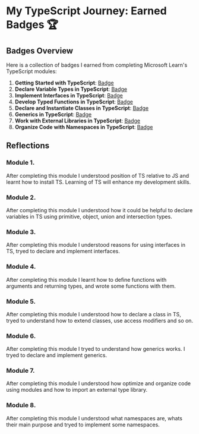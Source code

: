 # My TypeScript Journey: Earned Badges 🏆

## Badges Overview

Here is a collection of badges I earned from completing Microsoft Learn's TypeScript modules:

1. **Getting Started with TypeScript**: [Badge](https://learn.microsoft.com/en-us/users/sergiozeppo/achievements/qda9sple)
2. **Declare Variable Types in TypeScript**: [Badge](https://learn.microsoft.com/en-us/users/sergiozeppo/achievements/hygpmlf8)
3. **Implement Interfaces in TypeScript**: [Badge](https://learn.microsoft.com/en-us/users/sergiozeppo/achievements/wacsv8ln)
4. **Develop Typed Functions in TypeScript**: [Badge](https://learn.microsoft.com/en-us/users/sergiozeppo/achievements/n79lzq7f)
5. **Declare and Instantiate Classes in TypeScript**: [Badge](https://learn.microsoft.com/en-us/users/sergiozeppo/achievements/n79ule5f)
6. **Generics in TypeScript**: [Badge](https://learn.microsoft.com/en-us/users/sergiozeppo/achievements/uf56zz93)
7. **Work with External Libraries in TypeScript**: [Badge](https://learn.microsoft.com/en-us/users/sergiozeppo/achievements/8r6h58dw)
8. **Organize Code with Namespaces in TypeScript**: [Badge](https://learn.microsoft.com/en-us/users/sergiozeppo/achievements/zpfzddd2)

## Reflections

### Module 1.

After completing this module I understood position of TS relative to JS and learnt how to install TS. Learning of TS will enhance my development skills.

### Module 2.

After completing this module I understood how it could be helpful to declare variables in TS using primitive, object, union and intersection types.

### Module 3.

After completing this module I understood reasons for using interfaces in TS, tryed to declare and implement interfaces.

### Module 4.

After completing this module I learnt how to define functions with arguments and returning types, and wrote some functions with them.

### Module 5.

After completing this module I understood how to declare a class in TS, tryed to understand how to extend classes, use access modifiers and so on.

### Module 6.

After completing this module I tryed to understand how generics works. I tryed to declare and implement generics.

### Module 7.

After completing this module I understood how optimize and organize code using modules and how to import an external type library.

### Module 8.

After completing this module I understood what namespaces are, whats their main purpose and tryed to implement some namespaces.
